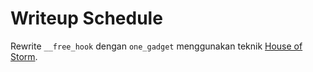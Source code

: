 # Writeup Schedule

Rewrite `__free_hook` dengan `one_gadget` menggunakan teknik [House of Storm](https://github.com/shellphish/how2heap/blob/master/glibc_2.27/house_of_storm.c).